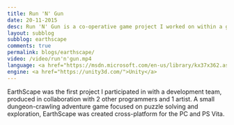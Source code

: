 ```yaml
---
title: Run 'N' Gun
date: 20-11-2015
desc: Run 'N' Gun is a co-operative game project I worked on within a group during the second year of my bachelor's degree. It is a game where two players must use their unique abilities to complete puzzles and advance through the level.
layout: subblog
subblog: earthscape
comments: true
permalink: blogs/earthscape/
video: /video/run'n'gun.mp4
language: <a href="https://msdn.microsoft.com/en-us/library/kx37x362.aspx">C#</a>
engine: <a href="https://unity3d.com/">Unity</a>
---
```


EarthScape was the first project I participated in with a development team, produced in collaboration with 2 other programmers and 1 artist. A small dungeon-crawling adventure game focused on puzzle solving and exploration, EarthScape was created cross-platform for the PC and PS Vita.